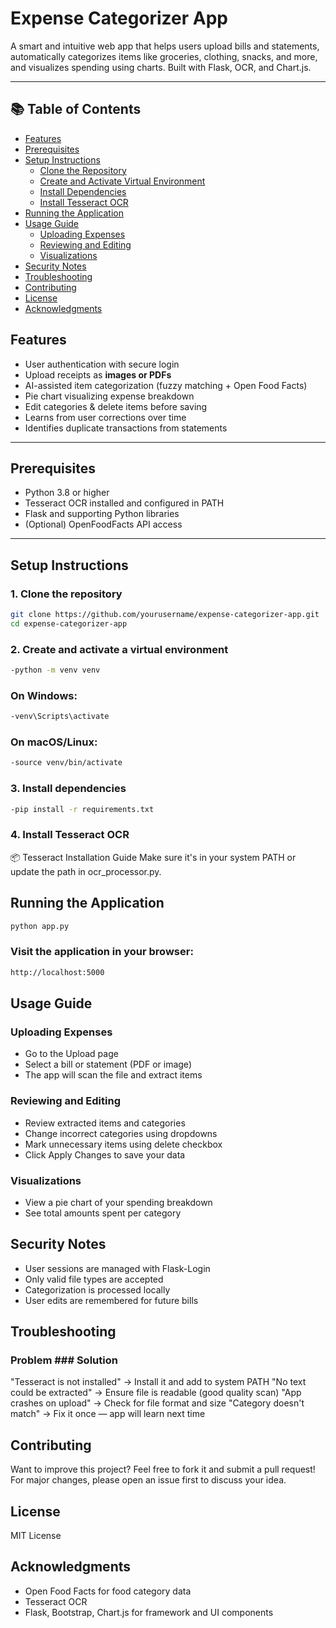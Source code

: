 #  Expense Categorizer App

A smart and intuitive web app that helps users upload bills and statements, automatically categorizes items like groceries, clothing, snacks, and more, and visualizes spending using charts. Built with Flask, OCR, and Chart.js.

---

## 📚 Table of Contents

- [Features ](##features)
- [Prerequisites ](#-prerequisites)
- [Setup Instructions ](#-setup-instructions)
  - [Clone the Repository](#1-clone-the-repository)
  - [Create and Activate Virtual Environment](#2-create-and-activate-a-virtual-environment)
  - [Install Dependencies](#3-install-dependencies)
  - [Install Tesseract OCR](#4-install-tesseract-ocr)
- [Running the Application ](#-running-the-application)
- [Usage Guide ](#-usage-guide)
  - [Uploading Expenses](#uploading-expenses)
  - [Reviewing and Editing](#reviewing-and-editing)
  - [Visualizations](#visualizations)
- [Security Notes ](#-security-notes)
- [Troubleshooting ](#-troubleshooting)
- [Contributing ](#-contributing)
- [License ](#-license)
- [Acknowledgments ](#-acknowledgments)


##  Features

-  User authentication with secure login
-  Upload receipts as **images or PDFs**
- AI-assisted item categorization (fuzzy matching + Open Food Facts)
-  Pie chart visualizing expense breakdown
-  Edit categories & delete items before saving
-  Learns from user corrections over time
-  Identifies duplicate transactions from statements

---

##  Prerequisites

- Python 3.8 or higher  
- Tesseract OCR installed and configured in PATH  
- Flask and supporting Python libraries  
- (Optional) OpenFoodFacts API access  

---

##  Setup Instructions

### 1. Clone the repository

```bash
git clone https://github.com/yourusername/expense-categorizer-app.git
cd expense-categorizer-app
```

### 2. Create and activate a virtual environment
```bash
-python -m venv venv
```

### On Windows:
```bash
-venv\Scripts\activate
```

### On macOS/Linux:
```bash
-source venv/bin/activate
```

### 3. Install dependencies
```bash
-pip install -r requirements.txt
```

### 4. Install Tesseract OCR
📦 Tesseract Installation Guide
Make sure it's in your system PATH or update the path in ocr_processor.py.


## Running the Application
```bash
python app.py
```
### Visit the application in your browser:
```bash
http://localhost:5000
```

## Usage Guide

### Uploading Expenses
- Go to the Upload page
- Select a bill or statement (PDF or image)
- The app will scan the file and extract items

### Reviewing and Editing
- Review extracted items and categories
- Change incorrect categories using dropdowns
- Mark unnecessary items using delete checkbox
- Click Apply Changes to save your data

### Visualizations
- View a pie chart of your spending breakdown
- See total amounts spent per category

## Security Notes
- User sessions are managed with Flask-Login
- Only valid file types are accepted
- Categorization is processed locally
- User edits are remembered for future bills

## Troubleshooting
### Problem	                            ### Solution
"Tesseract is not installed"   ->	 Install it and add to system PATH
"No text could be extracted"	  ->  Ensure file is readable (good quality scan)
"App crashes on upload"	       ->  Check for file format and size
"Category doesn't match"	      ->  Fix it once — app will learn next time

## Contributing
Want to improve this project?
Feel free to fork it and submit a pull request!
For major changes, please open an issue first to discuss your idea.

## License
MIT License

## Acknowledgments
- Open Food Facts for food category data
-  Tesseract OCR
-  Flask, Bootstrap, Chart.js for framework and UI components

